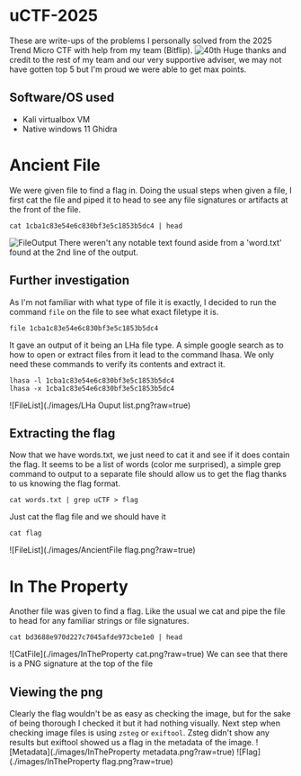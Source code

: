 # uCTF-2025
These are write-ups of the problems I personally solved from the 2025 Trend Micro CTF with help from my team (Bitflip).
![40th](./images/TeamPlacement.png?raw=true)
Huge thanks and credit to the rest of my team and our very supportive adviser, we may not have gotten top 5 but I'm proud we were able to get max points.
## Software/OS used
- Kali virtualbox VM
- Native windows 11 Ghidra
# Ancient File
We were given file to find a flag in.
Doing the usual steps when given a file, I first cat the file and piped it to head to see any file signatures or artifacts at the front of the file.
```
cat 1cba1c83e54e6c830bf3e5c1853b5dc4 | head
```
![FileOutput](./images/AncientFileCatOuput.png?raw=true)
There weren't any notable text found aside from a 'word.txt' found at the 2nd line of the output.
## Further investigation
As I'm not familiar with what type of file it is exactly, I decided to run the command ```file``` on the file to see what exact filetype it is.
```
file 1cba1c83e54e6c830bf3e5c1853b5dc4
```
It gave an output of it being an LHa file type. A simple google search as to how to open or extract files from it lead to the command lhasa.
We only need these commands to verify its contents and extract it.
```
lhasa -l 1cba1c83e54e6c830bf3e5c1853b5dc4
lhasa -x 1cba1c83e54e6c830bf3e5c1853b5dc4
```
![FileList](./images/LHa Ouput list.png?raw=true)
## Extracting the flag
Now that we have words.txt, we just need to cat it and see if it does contain the flag.
It seems to be a list of words (color me surprised), a simple grep command to output to a separate file should allow us to get the flag thanks to us knowing the flag format.
```
cat words.txt | grep uCTF > flag
```
Just cat the flag file and we should have it
```
cat flag
```
![FileList](./images/AncientFile flag.png?raw=true)
# In The Property
Another file was given to find a flag.
Like the usual we cat and pipe the file to head for any familiar strings or file signatures.
```
cat bd3688e970d227c7045afde973cbe1e0 | head
```
![CatFile](./images/InTheProperty cat.png?raw=true)
We can see that there is a PNG signature at the top of the file
## Viewing the png
Clearly the flag wouldn't be as easy as checking the image, but for the sake of being thorough I checked it but it had nothing visually.
Next step when checking image files is using ```zsteg``` or ```exiftool```. Zsteg didn't show any results but exiftool showed us a flag in the metadata of the image.
![Metadata](./images/InTheProperty metadata.png?raw=true)
![Flag](./images/InTheProperty flag.png?raw=true)
